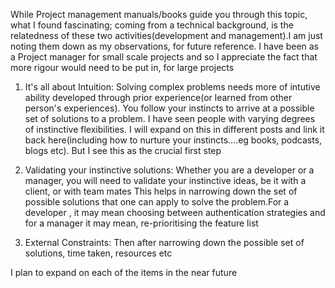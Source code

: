 While Project management manuals/books guide you through this topic, what I found fascinating; coming from a technical background, is the relatedness of these two activities(development and management).I am just noting them down as my observations, for future reference. I have been as a Project manager for small scale projects and so I appreciate the fact that more rigour would need to be put in, for large projects

1. It's all about Intuition:
Solving complex problems needs more of intutive ability developed through prior experience(or learned from other person's experiences). You follow your instincts to arrive at a possible set of solutions to a problem. I have seen people with varying degrees of instinctive flexibilities. I will expand on this in different posts and link it back here(including how to nurture your instincts....eg books, podcasts, blogs etc). But I see this as the crucial first step

2. Validating your instinctive solutions:
Whether you are a developer or a manager, you will need to validate your instinctive ideas, be it with a client, or with team mates This helps in narrowing down the set of possible solutions that one can apply to solve the problem.For a developer , it may mean choosing between authentication strategies and for a manager it may mean, re-prioritising the feature  list

3.  External Constraints:
Then after narrowing down the possible set of solutions, time taken, resources etc 

I plan to expand on each of the items in the near future
